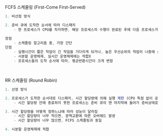 FCFS 스케줄링 (First-Come First-Served)

```javascript
1. 비선점 방식

2. 준비 큐에 도착한 순서에 따라 디스패치
    - 한 프로세스가 CPU를 차지하면, 해당 프로세스의 수행이 완료된 후에 다음 프로세스가 수행됨

장점
    - 스케줄링 알고리즘 중, 가장 간단
단점
    - 실행시간이 짧은 작업이 긴 작업을 기다리게 되거나, 높은 우선순위의 작업이 나중에 실행될 수도 있음
    - 시분할 운영체제, 실시간 운영체제에는 적합X
    - 프로세스들의 도착 순서에 따라, 평균반환시간이 크게 변함
```

<br>

RR 스케줄링 (Round Robin)

```javascript
1. 선정 방식

2. 프로세스가 도착한 순서대로 디스패치, 시간 할당량에 의해 실행 제한 (CPU 독점 없이 공평하게 사용 가능)
    - 시간 할당량 안에 종료하지 못한 프로세스는 준비 큐의 맨 마지막에 들어가 준비상태로 전이됨

3. 시간 할당량을 어떻게 정하느냐에 따라 성능이 달라짐
    - 시간 할당량이 너무 적으면, 문맥교환에 따른 오버헤드 발생
    - 시간 할당량이 너무 많으면, FCFS 스케줄링과 동일

4. 시분할 운영체제에 적합
```